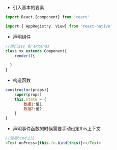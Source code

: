 - 引入基本的要素

```javascript
import React,{component} from 'react'

import { AppRegistry, View} from 'react-native'
```

- 声明组件

```javascript
//用class 和 extends
class xx extends Component{
	render(){
    
  }
}
```

- 构造函数

```javascript
constructor(props){
	super(props)
	this.state = {
		数据1:值1,
		数据2:值2
	}
}
```



- 声明事件函数的时候需要手动设定this上下文

```javascript
//使用bind方法
<Text onPress={this.fn.bind(this)}></Text>
```

